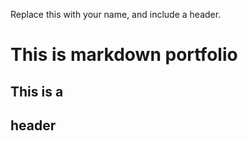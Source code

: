 Replace this with your name, and include a header.
# <h1>This is  markdown portfolio
## This is a <h2> header
